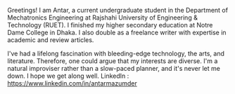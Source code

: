 Greetings! I am Antar, a current undergraduate student in the Department of Mechatronics Engineering at Rajshahi University of Engineering & Technology (RUET).
I finished my higher secondary education at Notre Dame College in Dhaka. I also double as a freelance writer with expertise in academic and review articles.

I've had a lifelong fascination with bleeding-edge technology, the arts, and literature. Therefore, one could argue that my interests are diverse. 
I'm a natural improviser rather than a slow-paced planner, and it's never let me down. I hope we get along well.
LinkedIn : https://www.linkedin.com/in/antarmazumder

<!---
AntarCreates/AntarCreates is a ✨ special ✨ repository because its `README.md` (this file) appears on your GitHub profile.
You can click the Preview link to take a look at your changes.
--->

